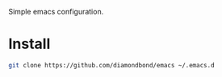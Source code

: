Simple emacs configuration.

# Install
``` sh
git clone https://github.com/diamondbond/emacs ~/.emacs.d